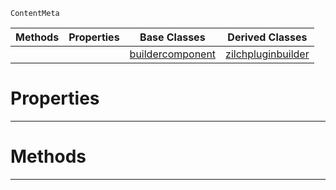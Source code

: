  `ContentMeta`

|Methods|Properties|Base Classes|Derived Classes|
|---|---|---|---|
| | |[buildercomponent](https://github.com/ArendDanielek/ZeroDocsTest/blob/master/code_reference/class_reference/buildercomponent.markdown)|[zilchpluginbuilder](https://github.com/ArendDanielek/ZeroDocsTest/blob/master/code_reference/class_reference/zilchpluginbuilder.markdown)|


 #  Properties


---  
 #  Methods


---  
 
  
  
  
  
  
  
  

 